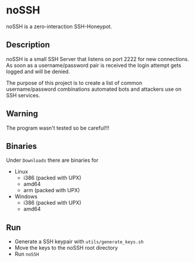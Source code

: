 noSSH
=====

noSSH is a zero-interaction SSH-Honeypot.

Description
-----------
noSSH is a small SSH Server that listens on port 2222 for new connections. As soon as a username/password pair is received the login attempt gets logged and will be denied.

The purpose of this project is to create a list of common username/password combinations automated bots and attackers use on SSH services.

Warning
-------
The program wasn't tested so be careful!!!

Binaries
--------
Under `Downloads` there are binaries for

- Linux
  - i386 (packed with UPX)
  - amd64
  - arm (packed with UPX)
- Windows
  - i386 (packed with UPX)
  - amd64

Run
---
- Generate a SSH keypair with `utils/generate_keys.sh`
- Move the keys to the noSSH root directory
- Run `noSSH`

